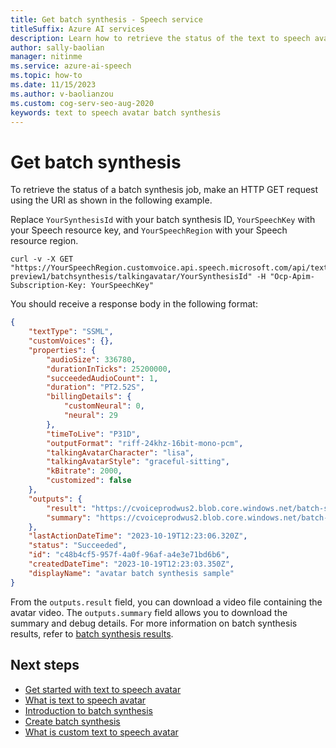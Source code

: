```yaml
---
title: Get batch synthesis - Speech service
titleSuffix: Azure AI services
description: Learn how to retrieve the status of the text to speech avatar batch synthesis job
author: sally-baolian
manager: nitinme
ms.service: azure-ai-speech
ms.topic: how-to
ms.date: 11/15/2023
ms.author: v-baolianzou
ms.custom: cog-serv-seo-aug-2020
keywords: text to speech avatar batch synthesis
---
```


# Get batch synthesis

To retrieve the status of a batch synthesis job, make an HTTP GET request using the URI as shown in the following example. 

Replace `YourSynthesisId` with your batch synthesis ID, `YourSpeechKey` with your Speech resource key, and `YourSpeechRegion` with your Speech resource region.

```azurecli-interactive
curl -v -X GET "https://YourSpeechRegion.customvoice.api.speech.microsoft.com/api/texttospeech/3.1-preview1/batchsynthesis/talkingavatar/YourSynthesisId" -H "Ocp-Apim-Subscription-Key: YourSpeechKey"
```

You should receive a response body in the following format:

```json
{
    "textType": "SSML",
    "customVoices": {},
    "properties": {
        "audioSize": 336780,
        "durationInTicks": 25200000,
        "succeededAudioCount": 1,
        "duration": "PT2.52S",
        "billingDetails": {
            "customNeural": 0,
            "neural": 29
        },
        "timeToLive": "P31D",
        "outputFormat": "riff-24khz-16bit-mono-pcm",
        "talkingAvatarCharacter": "lisa",
        "talkingAvatarStyle": "graceful-sitting",
        "kBitrate": 2000,
        "customized": false
    },
    "outputs": {
        "result": "https://cvoiceprodwus2.blob.core.windows.net/batch-synthesis-output/c48b4cf5-957f-4a0f-96af-a4e3e71bd6b6/0001.mp4?SAS_Token",
        "summary": "https://cvoiceprodwus2.blob.core.windows.net/batch-synthesis-output/c48b4cf5-957f-4a0f-96af-a4e3e71bd6b6/summary.json?SAS_Token"
    },
    "lastActionDateTime": "2023-10-19T12:23:06.320Z",
    "status": "Succeeded",
    "id": "c48b4cf5-957f-4a0f-96af-a4e3e71bd6b6",
    "createdDateTime": "2023-10-19T12:23:03.350Z",
    "displayName": "avatar batch synthesis sample"
}
```

From the `outputs.result` field, you can download a video file containing the avatar video. The `outputs.summary` field allows you to download the summary and debug details. For more information on batch synthesis results, refer to [batch synthesis results](batch-synthesis-results-avatar.md).

## Next steps

* [Get started with text to speech avatar](get-started-avatar.md)
* [What is text to speech avatar](what-is-text-to-speech-avatar.md)
* [Introduction to batch synthesis](introduction-to-batch-synthesis-avatar.md)
* [Create batch synthesis](create-batch-synthesis-avatar.md)
* [What is custom text to speech avatar](what-is-custom-tts-avatar.md)
